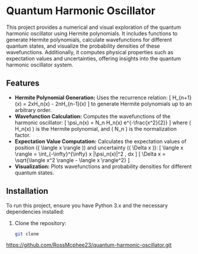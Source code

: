 # Quantum Harmonic Oscillator

This project provides a numerical and visual exploration of the quantum 
harmonic oscillator using Hermite polynomials. It includes functions to 
generate Hermite polynomials, calculate wavefunctions for different quantum 
states, and visualize the probability densities of these wavefunctions. 
Additionally, it computes physical properties such as expectation values 
and uncertainties, offering insights into the quantum harmonic oscillator 
system.

## Features
- **Hermite Polynomial Generation:** Uses the recurrence relation:
  \[
  H_{n+1}(x) = 2xH_n(x) - 2nH_{n-1}(x)
  \]
  to generate Hermite polynomials up to an arbitrary order.
- **Wavefunction Calculation:** Computes the wavefunctions of the harmonic 
oscillator:
  \[
  \psi_n(x) = N_n H_n(x) e^{-\frac{x^2}{2}}
  \]
  where \( H_n(x) \) is the Hermite polynomial, and \( N_n \) is the 
normalization factor.
- **Expectation Value Computation:** Calculates the expectation values of 
position (\( \langle x \rangle \)) and uncertainty (\( \Delta x \)):
  \[
  \langle x \rangle = \int_{-\infty}^{\infty} x |\psi_n(x)|^2 \, dx
  \]
  \[
  \Delta x = \sqrt{\langle x^2 \rangle - \langle x \rangle^2}
  \]
- **Visualization:** Plots wavefunctions and probability densities for 
different quantum states.

## Installation

To run this project, ensure you have Python 3.x and the necessary 
dependencies installed:

1. Clone the repository:
   ```bash
   git clone 
https://github.com/RossMcphee23/quantum-harmonic-oscillator.git


